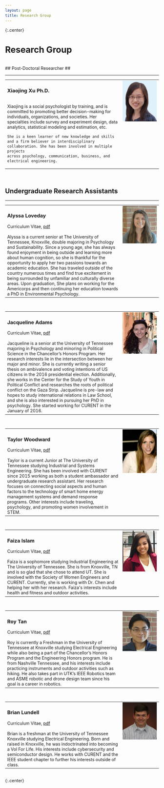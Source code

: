 ```yaml
---
layout: page
title: Research Group
---
```

{:.center}
# Research Group #
<br />
## Post-Doctoral Researcher ##
<hr>


<table width="100%">
<tr>
<td align="left" width="75%" style="vertical-align:top">
<h3>Xiaojing Xu Ph.D.</h3>
<br />
    Xiaojing is a social psychologist by training, and is committed to promoting better decision-making for individuals, organizations, and societies. 
    Her specialties include survey and experiment design, data analytics, statistical modeling and estimation, etc. 

    She is a keen learner of new knowledge and skills and a firm believer in interdisciplinary collaboration. She has been involved in multiple projects 
    across psychology, communication, business, and electrical engineering. 
</td>
<td align="right" width="25%" style="vertical-align:top">
    <img src="assets/img/Xiaojing.jpg" alt="Xiaojing Xu's portrait"> <!--style="width:150px;height:180px;">     -->
</td>
</tr>
</table>
<br />

## Undergraduate Research Assistants ##
<hr>

<table width="100%">
<tr>
<td align="left" width="75%" style="vertical-align:top">
<h3>Alyssa Loveday</h3>
<i class="fa fa-file-text fa-fw"></i> Curriculum Vitae, <a href= "/assets/lib/Loveday_Resume.pdf" > pdf </a><br>
<br />
    Alyssa is a current senior at The University of Tennessee, Knoxville, double majoring in Psychology and Sustainability. 
    Since a young age, she has always found enjoyment in being outside and learning more about human cognition, so she is thankful for the opportunity 
    to apply her two passions towards an academic education. She has traveled outside of the country numerous times and find true excitement in being 
    surrounded by unfamiliar and culturally diverse areas. Upon graduation, She plans on working for the Americorps and then continuing her education towards 
    a PhD in Environmental Psychology.
</td>
<td align="right" width="25%" style="vertical-align:top">
    <img src="assets/img/Alyssa.jpg" alt="Alyssa Loveday's portrait"><!-- style="width:140px;height:154px;">     -->
</td>
</tr>
</table>
<br />

<table width="100%">
<tr>
<td align="left" width="75%" style="vertical-align:top">
<h3>Jacqueline Adams</h3>
<i class="fa fa-file-text fa-fw"></i> Curriculum Vitae, <a href= "/assets/lib/Adams_CV.pdf" > pdf </a><br>
<br />
    Jacqueline is a senior at the University of Tennessee majoring in Psychology and minoring in Political Science in the Chancellor’s 
    Honors Program. Her research interests lie in the intersection between her major and minor. She is currently writing a senior thesis on ambivalence 
    and voting intentions of US citizens in the 2016 presidential election. Additionally, she works in the Center for the Study of Youth in Political 
    Conflict and researches the roots of political conflict on the Gaza Strip. Jacqueline is pre-law and hopes to study international relations in Law School, 
    and she is also interested in pursuing her PhD in psychology. She started working for CURENT in the January of 2016.
</td>
<td align="right" width="25%" style="vertical-align:top">
    <img src="assets/img/Jacqueline.JPG" alt="Jacqueline Adam's portrait"><!-- style="width:140px;height:171px;">     -->
</td>
</tr>
</table>
<br />

<table width="100%">
<tr>
<td align="left" width="75%" style="vertical-align:top">
<h3>Taylor Woodward</h3>
<i class="fa fa-file-text fa-fw"></i> Curriculum Vitae, <a href= "/assets/lib/Woodward_CV.pdf" > pdf </a><br>
<br />
    Taylor is a current Junior at The University of Tennessee studying Industrial and Systems Engineering. She has been involved with CURENT since
     2015 working as both a student ambassador and undergraduate research assistant. Her research focuses on connecting social aspects and human factors to the 
     technology of smart home energy management systems and demand response programs. Other interests include traveling, psychology, and promoting women involvement 
     in STEM.
</td>
<td align="right" width="25%" style="vertical-align:top">
    <img src="assets/img/Woodward.jpg" alt="Taylor Woodwards's portrait"><!-- style="width:120px;height:168px;">   -->  
</td>
</tr>
</table>
<br />

<table width="100%">
<tr>
<td align="left" width="75%" style="vertical-align:top">
<h3>Faiza Islam</h3>
<i class="fa fa-file-text fa-fw"></i> Curriculum Vitae, <a href= "/assets/lib/Islam_CV.pdf" > pdf </a><br>
<br />
    Faiza is a sophomore studying Industrial Engineering at The University of Tennessee. She is from Knoxville, TN and is so glad that she chose to attend UT. 
    She is involved with the Society of Women Engineers and CURENT. Currently, she is working with Dr. Chen and helping her with her research. Faiza's interests 
    include health and fitness and outdoor activities.
</td>
<td align="right" width="25%" style="vertical-align:top">
    <img src="assets/img/Islam.PNG" alt="Faiza Islam's portrait"><!-- style="width:120px;height:191px;">     -->
</td>
</tr>
</table>
<br />

<table width="100%">
<tr>
<td align="left" width="75%" style="vertical-align:top">
<h3>Roy Tan</h3>
<i class="fa fa-file-text fa-fw"></i> Curriculum Vitae, <a href= "/assets/lib/RoyTanResume.pdf" > pdf </a><br>
<br />
   Roy is currently a Freshman in the University of Tennessee at Knoxville studying Electrical Engineering while also being a part of the Chancellor’s Honors Program 
   and the Engineering Honors program. He is from Nashville Tennessee, and his interests include practicing instruments and outdoor activities such as hiking. He also 
   takes part in UTK’s IEEE Robotics team and ASME robotic and drone design team since his goal is a career in robotics. 
</td>
<td align="right" width="25%" style="vertical-align:top">
    <img src="assets/img/Roy.jpg" alt="Roy Tan's portrait"><!-- style="width:140px;height:163px;">     -->
</td>
</tr>
</table>
<br />

<table width="100%">
<tr>
<td align="left" width="75%" style="vertical-align:top">
<h3>Brian Lundell</h3>
<i class="fa fa-file-text fa-fw"></i> Curriculum Vitae, <a href= "/assets/lib/Lundell_CV.pdf" > pdf </a><br>
<br />
   Brian is a freshman at the University of Tennessee Knoxville studying Electrical Engineering. Born and raised in Knoxville, he was indoctrinated into becoming a Vol For 
   Life. His interests include cybersecurity and semiconductor design. He works with CURENT and the IEEE student chapter to further his interests outside of class.
</td>
<td align="right" width="25%" style="vertical-align:top">
    <img src="assets/img/Lundell.JPG" alt="Brian Lundell's portrait"><!-- style="width:140px;height:164px;">    --> 
</td>
</tr>
</table>
<br />
{:.center}